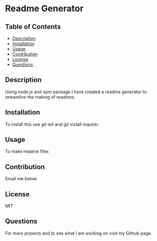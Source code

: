 # Readme Generator
   
  ## Table of Contents
  
   * [Description](#description)
   * [Installation](#installation)
   * [Usage](#usage)
   * [Contribution](#contribution)
   * [License](#license)
   * [Questions](#questions)
    
  ## Description
  Using node.js and npm package I have created a readme generator to streamline the making of readmes.
  <br />
  ## Installation
  To install this use git init and git install inquirer.
  <br />
  ## Usage
  To make readme files
  <br />
  ## Contribution
  Email me below
  <br />
  ## License
  MIT
  <br />
  ## Questions
  <p>For more prjoects and to see what I am working on visit my Github page.<a href="https://github.com/jahallb1</a></p>
  <p>For more information about this project please email me at joshua.allan.hall@gmail.com</p>
  <br />

  2020

